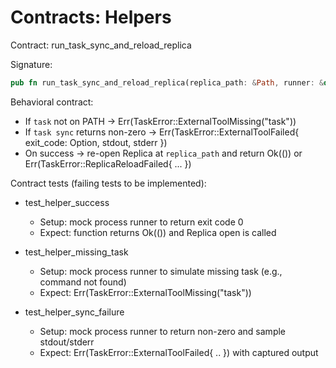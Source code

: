 # Contracts: Helpers

Contract: run_task_sync_and_reload_replica

Signature:

```rust
pub fn run_task_sync_and_reload_replica(replica_path: &Path, runner: &dyn ProcessRunner) -> Result<(), TaskError>;
```

Behavioral contract:
- If `task` not on PATH -> Err(TaskError::ExternalToolMissing("task"))
- If `task sync` returns non-zero -> Err(TaskError::ExternalToolFailed{ exit_code: Option<i32>, stdout, stderr })
- On success -> re-open Replica at `replica_path` and return Ok(()) or Err(TaskError::ReplicaReloadFailed{ ... })

Contract tests (failing tests to be implemented):

- test_helper_success
  - Setup: mock process runner to return exit code 0
  - Expect: function returns Ok(()) and Replica open is called

- test_helper_missing_task
  - Setup: mock process runner to simulate missing task (e.g., command not found)
  - Expect: Err(TaskError::ExternalToolMissing("task"))

- test_helper_sync_failure
  - Setup: mock process runner to return non-zero and sample stdout/stderr
  - Expect: Err(TaskError::ExternalToolFailed{ .. }) with captured output
